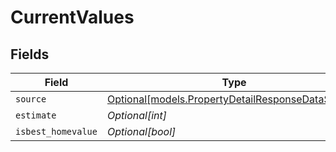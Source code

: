 # CurrentValues


## Fields

| Field                                                                                              | Type                                                                                               | Required                                                                                           | Description                                                                                        |
| -------------------------------------------------------------------------------------------------- | -------------------------------------------------------------------------------------------------- | -------------------------------------------------------------------------------------------------- | -------------------------------------------------------------------------------------------------- |
| `source`                                                                                           | [Optional[models.PropertyDetailResponseDataSource]](../models/propertydetailresponsedatasource.md) | :heavy_minus_sign:                                                                                 | N/A                                                                                                |
| `estimate`                                                                                         | *Optional[int]*                                                                                    | :heavy_minus_sign:                                                                                 | N/A                                                                                                |
| `isbest_homevalue`                                                                                 | *Optional[bool]*                                                                                   | :heavy_minus_sign:                                                                                 | N/A                                                                                                |
